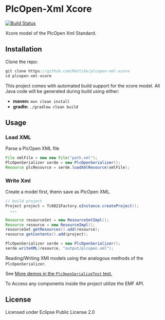 # PlcOpen-Xml Xcore

[![Build Status](https://travis-ci.com/MattsSe/plcopen-xml-xcore.svg?branch=master)](https://travis-ci.com/MattsSe/plcopen-xml-xcore)

Xcore model of the PlcOpen Xml Standard.

## Installation

Clone the repo:

```java
git clone https://github.com/MattsSe/plcopen-xml-xcore
cd plcopen-xml-xcore
```

This project comes with automated build support for the xcore model. All Java code will be generated during build using either:

* **maven:** `mvn clean install`
* **gradle:** `./gradlew clean build`

## Usage

### Load XML

Parse a PlcOpen XML file

```java
File xmlFile = new new File("path.xml");
PlcOpenSerializer serde = new PlcOpenSerializer();
Resource plcResource = serde.loadXmlResource(xmlFile);

```

### Write Xml

Create a model first, thenn save as PlcOpen XML.

```java
// build project
Project project = Tc6021Factory.eInstance.createProject();
  ...

Resource resourceSet = new ResourceSetImpl();
Resource resource = new ResourceImpl();
resourceSet.getResources().add(resource);
resource.getContents().add(project);

PlcOpenSerializer serde = new PlcOpenSerializer();
serde.writeXML(resource, "output/plcopen.xml");
```

Reading/Writing XMI models using the analogous methods of the `PlcOpenSerializer`.

See [More demos in the `PlcOpenSerializeTest` test.](src/test/java/org/plcopen/xcore/serde/PlcOpenSerializeTest.java)

To Access any components inside the project utilize the EMF API.

## License

Licensed under Eclipse Public License 2.0